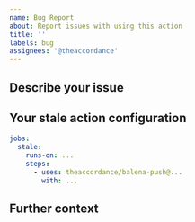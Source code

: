 ```yaml
---
name: Bug Report
about: Report issues with using this action
title: ''
labels: bug
assignees: '@theaccordance'
---
```


## Describe your issue

## Your stale action configuration

<!-- This is an example config, please copy/paste your config into it. -->

```yml
jobs:
  stale:
    runs-on: ...
    steps:
      - uses: theaccordance/balena-push@...
        with: ...
```

## Further context

<!-- If helpful please provide screenshots, logs, links to other related issues. -->
